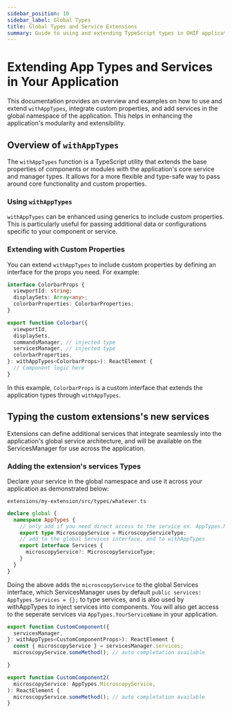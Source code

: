 ```yaml
---
sidebar_position: 10
sidebar_label: Global Types
title: Global Types and Service Extensions
summary: Guide to using and extending TypeScript types in OHIF applications, focusing on the withAppTypes utility for component typing, adding custom properties, and properly integrating new services into the global namespace for type safety and code completion.
---
```


# Extending App Types and Services in Your Application

This documentation provides an overview and examples on how to use and extend `withAppTypes`, integrate custom properties, and add services in the global namespace of the application. This helps in enhancing the application's modularity and extensibility.

## Overview of `withAppTypes`

The `withAppTypes` function is a TypeScript utility that extends the base properties of components or modules with the application's core service and manager types. It allows for a more flexible and type-safe way to pass around core functionality and custom properties.

### Using `withAppTypes`

`withAppTypes` can be enhanced using generics to include custom properties. This is particularly useful for passing additional data or configurations specific to your component or service.

### Extending with Custom Properties

You can extend `withAppTypes` to include custom properties by defining an interface for the props you need. For example:

```typescript
interface ColorbarProps {
  viewportId: string;
  displaySets: Array<any>;
  colorbarProperties: ColorbarProperties;
}

export function Colorbar({
  viewportId,
  displaySets,
  commandsManager, // injected type
  servicesManager, // injected type
  colorbarProperties,
}: withAppTypes<ColorbarProps>): ReactElement {
  // Component logic here
}
```

In this example, `ColorbarProps` is a custom interface that extends the application types through `withAppTypes`.

## Typing the custom extensions's new services

Extensions can define additional services that integrate seamlessly into the application's global service architecture, and will be available on the ServicesManager for use across the application.

### Adding the extension's services Types

Declare your service in the global namespace and use it across your application as demonstrated below:

`extensions/my-extension/src/types/whatever.ts`

```typescript
declare global {
  namespace AppTypes {
    // only add if you need direct access to the service ex. AppTypes.MicroscopyService
    export type MicroscopyService = MicroscopyServiceType;
    // add to the global Services interface, and to withAppTypes
    export interface Services {
      microscopyService?: MicroscopyServiceType;
    }
  }
}
```

Doing the above adds the `microscopyService` to the global Services interface, which ServicesManager uses by default `public services: AppTypes.Services = {};` to type services, and is also used by withAppTypes to inject services into components.
You will also get access to the seperate services via `AppTypes.YourServiceName` in your application.


```typescript
export function CustomComponent({
  servicesManager,
}: withAppTypes<CustomComponentProps>): ReactElement {
  const { microscopyService } = servicesManager.services;
  microscopyService.someMethod(); // auto completation available

}
```

```typescript
export function CustomComponent2(
  microscopyService: AppTypes.MicroscopyService,
): ReactElement {
  microscopyService.someMethod(); // auto completation available
}
```

